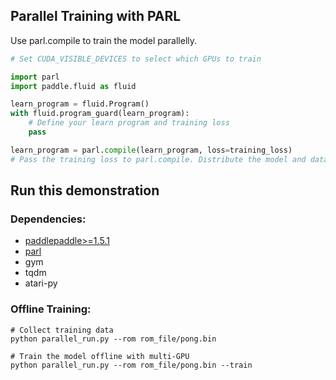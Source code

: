 ## Parallel Training with PARL

Use parl.compile to train the model parallelly.
```python
# Set CUDA_VISIBLE_DEVICES to select which GPUs to train 

import parl
import paddle.fluid as fluid

learn_program = fluid.Program()
with fluid.program_guard(learn_program):
    # Define your learn program and training loss
    pass

learn_program = parl.compile(learn_program, loss=training_loss)  
# Pass the training loss to parl.compile. Distribute the model and data to GPUs.
```

## Run this demonstration
### Dependencies:
+ [paddlepaddle>=1.5.1](https://github.com/PaddlePaddle/Paddle)
+ [parl](https://github.com/PaddlePaddle/PARL)
+ gym
+ tqdm
+ atari-py

### Offline Training:
```shell
# Collect training data
python parallel_run.py --rom rom_file/pong.bin

# Train the model offline with multi-GPU
python parallel_run.py --rom rom_file/pong.bin --train
```
